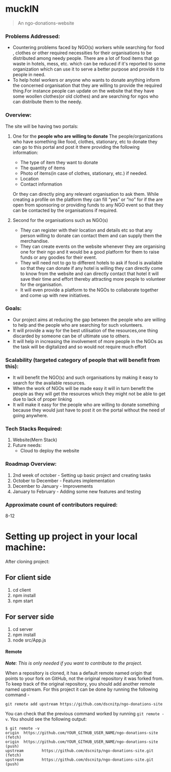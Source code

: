# muckIN

> An ngo-donations-website

### Problems Addressed:

- Countering problems faced by NGO(s) workers while searching for food , clothes or other required necessities for their organisations to be distributed among needy people.
  There are a lot of food items that go waste in hotels, mess, etc. which can be reduced if it's reported to some organization which can use it to serve a better purpose and provide it to people in need.
- To help hotel workers or anyone who wants to donate anything inform the concerned organisation that they are willing to provide the required thing.For instance people can update on the website that they have some woollen clothes(or old clothes) and are searching for ngos who can distribute them to the needy.

### Overview:

The site will be having two portals:

1. One for the **people who are willing to donate**
   The people/organizations who have something like food, clothes, stationary, etc to donate they can go to this portal and post it there providing the following information:

   - The type of item they want to donate
   - The quantity of items
   - Photo of items(in case of clothes, stationary, etc.) if needed.
   - Location
   - Contact information

   Or they can directly ping any relevant organisation to ask them.
   While creating a profile on the platform they can fill “yes” or “no” for if the are open from sponsoring or providing funds to any NGO event so that they can be contacted by the organisations if required.

2. Second for the organisations such as NGO(s)
   - They can register with their location and details etc so that any person willing to donate can contact them and can supply them the merchandise.
   - They can create events on the website whenever they are organising one for their ngo and it would be a good platform for them to raise funds or any goodies for their event.
   - They will need not to go to different hotels to ask if food is available so that they can donate if any hotel is willing they can directly come to know from the website and can directly contact that hotel it will save their time and effort thereby attracting more people to volunteer for the organisation.
   - It will even provide a platform to the NGOs to collaborate together and come up with new initiatives.

### Goals:

- Our project aims at reducing the gap between the people who are willing to help and the people who are searching for such volunteers.
- It will provide a way for the best utilisation of the resources,one thing discarded by someone can be of ultimate use to others.
- It will help in increasing the involvement of more people in the NGOs as the task will be digitalized and so would not require much effort

### Scalability (targeted category of people that will benefit from this):

- It will benefit the NGO(s) and such organisations by making it easy to search for the available resources.
- When the work of NGOs will be made easy it will in turn benefit the people as they will get the resources which they might not be able to get due to lack of proper linking
- It will make it easy for the people who are willing to donate something because they would just have to post it on the portal without the need of going anywhere.

### Tech Stacks Required:

1. Website(Mern Stack)
2. Future needs:
   - Cloud to deploy the website

### Roadmap Overview:

1. 2nd week of october - Setting up basic project and creating tasks
2. October to December - Features implementation
3. December to January - Improvements
4. January to February - Adding some new features and testing

### Approximate count of contributors required:

8-12

# Setting up project in your local machine:

After cloning project:

## For client side

1. cd client
2. npm install
3. npm start

## For server side

1. cd server
2. npm install
3. node src/App.js

#### Remote

_**Note**_: _This is only needed if you want to contribute to the project._

When a repository is cloned, it has a default remote named origin that points to your fork on GitHub, not the original repository it was forked from. To keep track of the original repository, you should add another remote named upstream. For this project it can be done by running the following command -

`git remote add upstream https://github.com/dscnitp/ngo-donations-site`

You can check that the previous command worked by running `git remote -v`. You should see the following output:

```
$ git remote -v
origin  https://github.com/YOUR_GITHUB_USER_NAME/ngo-donations-site (fetch)
origin  https://github.com/YOUR_GITHUB_USER_NAME/ngo-donations-site (push)
upstream        https://github.com/dscnitp/ngo-donations-site.git (fetch)
upstream        https://github.com/dscnitp/ngo-donations-site.git (push)
```
